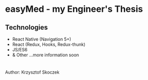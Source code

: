 # easyMed - my Engineer's Thesis 

## Technologies
- React Native (Navigation 5+)
- React (Redux, Hooks, Redux-thunk)
- JS/ES6
- & Other
...more information soon
#
Author: Krzysztof Skoczek
